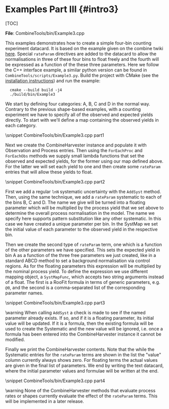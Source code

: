 Examples Part III {#intro3}
==========================

[TOC]


**File**: CombineTools/bin/Example3.cpp

  This examples demonstrates how to create a simple four-bin counting
  experiment datacard. It is based on the example given on the combine twiki
  [here](https://twiki.cern.ch/twiki/bin/viewauth/CMS/HiggsWG/SWGuideNonStandardCombineUses#Rate_Parameters).
  Special `rateParam` directives are added to the datacard to allow the
  normalisations in three of these four bins to float freely and the fourth
  will be expressed as a function of the these three parameters. Here we follow
  the C++ interface example, a similar python version can be found in
  `CombineTools/scripts/Example3.py`. Build the project with CMake (see the
  [installation instructions](../README.md#installation)) and run the example:

      cmake --build build -j4
      ./build/bin/Example3

We start by defining four categories: A, B, C and D in the normal way. Contrary to the previous shape-based examples, with a counting experiment we have to specify all of the observed and expected yields directly. To start with we'll define a map containing the observed yields in each category.

\snippet CombineTools/bin/Example3.cpp part1

Next we create the CombineHarvester instance and populate it with Observation and Process entries. Then using the `ForEachProc` and `ForEachObs` methods we supply small lambda functions that set the observed and expected yields, for the former using our map defined above. For the latter we will set each yield to one and then create some `rateParam` entries that will allow these yields to float.

\snippet CombineTools/bin/Example3.cpp part2

First we add a regular `lnN` systematic uncertainty with the `AddSyst` method. Then, using the same technique, we add a `rateParam` systematic to each of the bins B, C and D. The name we give will be turned into a floating parameter which will be multiplied by the process yield that we set above to determine the overall process normalisation in the model. The name we specify here supports pattern substitution like any other systematic. In this case we have created a unique parameter per bin. In the SystMap we set the initial value of each parameter to the observed yield in the respective bin.

Then we create the second type of `rateParam` term, one which is a function of the other parameters we have specified. This sets the expected yield in bin A as a function of the three free parameters we just created, like in a standard ABCD method to set a background normalisation via control regions. As for the floating parameters this expression will be multiplied by the nominal process yield. To define the expression we use different mapping object, a `SystMapFunc`, which accepts two string arguments instead of a float. The first is a RooFit formula in terms of generic parameters, e.g. `@0`, and the second is a comma-separated list of the corresponding parameter names.

\snippet CombineTools/bin/Example3.cpp part3

\warning When calling `AddSyst` a check is made to see if the named parameter already exists. If so, and if it is a floating parameter, its initial value will be updated. If it is a formula, then the existing formula will be used to create the Systematic and the new value will be ignored, i.e. once a formula has been entered into the CombineHarvester instance it cannot be modified.

Finally we print the CombineHarvester contents. Note that the while the Systematic entries for the `rateParam` terms are shown in the list the "value" column currently always shows zero. For floating terms the actual values are given in the final list of parameters. We end by writing the text datacard, where the initial parameter values and formulae will be written at the end.

\snippet CombineTools/bin/Example3.cpp part4

\warning None of the CombineHarvester methods that evaluate process rates or shapes currently evaluate the effect of the `rateParam` terms. This will be implemented in a later release.





